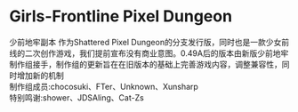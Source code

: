 Girls-Frontline Pixel Dungeon
=======================
少前地牢副本
作为Shattered Pixel Dungeon的分支发行版，同时也是一款少女前线的二次创作游戏，我们提前宣布没有商业意图。0.49A后的版本由新版少前地牢制作组接手，制作组的更新旨在在旧版本的基础上完善游戏内容，调整兼容性，同时增加新的机制<br/>
制作组成员:chocosuki、FTer、Unknown、Xunsharp<br/>
特别鸣谢:shower、JDSAling、Cat-Zs<br/>
